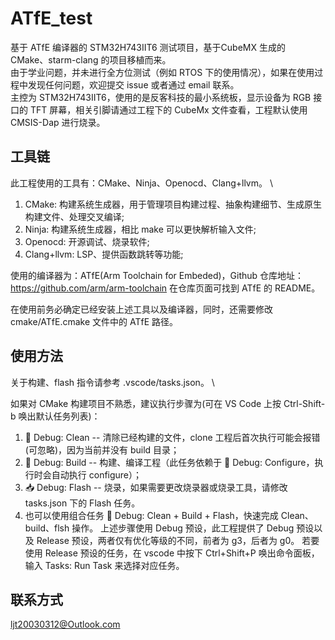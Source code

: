 # ATfE_test

基于 ATfE 编译器的 STM32H743IIT6 测试项目，基于CubeMX 生成的 CMake、starm-clang 的项目移植而来。 \
由于学业问题，并未进行全方位测试（例如 RTOS 下的使用情况），如果在使用过程中发现任何问题，欢迎提交 issue 或者通过 email 联系。\
主控为 STM32H743IIT6，使用的是反客科技的最小系统板，显示设备为 RGB 接口的 TFT 屏幕，相关引脚请通过工程下的 CubeMx 文件查看，工程默认使用 CMSIS-Dap 进行烧录。

## 工具链

此工程使用的工具有：CMake、Ninja、Openocd、Clang+llvm。 \

1. CMake: 构建系统生成器，用于管理项目构建过程、抽象构建细节、生成原生构建文件、处理交叉编译;
2. Ninja: 构建系统生成器，相比 make 可以更快解析输入文件;
3. Openocd: 开源调试、烧录软件;
4. Clang+llvm: LSP、提供函数跳转等功能;

使用的编译器为：ATfE(Arm Toolchain for Embeded)，Github 仓库地址：<https://github.com/arm/arm-toolchain>
在仓库页面可找到 ATfE 的 README。

在使用前务必确定已经安装上述工具以及编译器，同时，还需要修改 cmake/ATfE.cmake 文件中的 ATfE 路径。

## 使用方法

关于构建、flash 指令请参考 .vscode/tasks.json。 \

如果对 CMake 构建项目不熟悉，建议执行步骤为(可在 VS Code 上按 Ctrl-Shift-b 唤出默认任务列表)：
1. 🧹 Debug: Clean -- 清除已经构建的文件，clone 工程后首次执行可能会报错(可忽略)，因为当前并没有 build 目录；
3. 🔨 Debug: Build -- 构建、编译工程（此任务依赖于 🔧 Debug: Configure，执行时会自动执行 configure）；
4. 📥 Debug: Flash -- 烧录，如果需要更改烧录器或烧录工具，请修改 tasks.json 下的 Flash 任务。
5. 也可以使用组合任务 🚀 Debug: Clean + Build + Flash，快速完成 Clean、build、flsh 操作。
上述步骤使用 Debug 预设，此工程提供了 Debug 预设以及 Release 预设，两者仅有优化等级的不同，前者为 g3，后者为 g0。
若要使用 Release 预设的任务，在 vscode 中按下 Ctrl+Shift+P 唤出命令面板，输入 Tasks: Run Task 来选择对应任务。

## 联系方式

<ljt20030312@Outlook.com>
